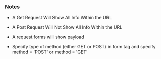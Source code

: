 <!---
# ADS: Ayman Habib, Sam Lubelsky, Daniel Liu
# Softdev pd02
# k12
# 2022-10-17
# time spent: 0.3 hr
-->

### Notes

* A Get Request Will Show All Info Within the URL 

* A Post Request Will Not Show All Info Within the URL 

* A request.forms will show payload 

* Specify type of method (either GET or POST) in form tag and specify method = 'POST' or method = 'GET'
